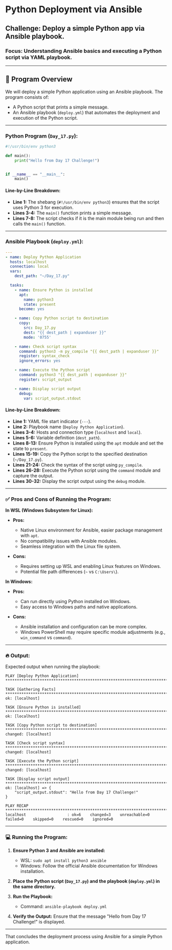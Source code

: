 # Python Deployment via Ansible

## Challenge: Deploy a simple Python app via Ansible playbook.

### Focus: Understanding Ansible basics and executing a Python script via YAML playbook.

---

## 📜 Program Overview

We will deploy a simple Python application using an Ansible playbook. The program consists of:

* A Python script that prints a simple message.
* An Ansible playbook (`deploy.yml`) that automates the deployment and execution of the Python script.

---

### Python Program (`Day_17.py`):

```python
#!/usr/bin/env python3

def main():
    print("Hello from Day 17 Challenge!")


if __name__ == "__main__":
    main()
```

#### Line-by-Line Breakdown:

* **Line 1:** The shebang (`#!/usr/bin/env python3`) ensures that the script uses Python 3 for execution.
* **Lines 3-4:** The `main()` function prints a simple message.
* **Lines 7-8:** The script checks if it is the main module being run and then calls the `main()` function.

---

### Ansible Playbook (`deploy.yml`):

```yaml
---
- name: Deploy Python Application
  hosts: localhost
  connection: local
  vars:
    dest_path: "~/Day_17.py"

  tasks:
    - name: Ensure Python is installed
      apt:
        name: python3
        state: present
      become: yes

    - name: Copy Python script to destination
      copy:
        src: Day_17.py
        dest: "{{ dest_path | expanduser }}"
        mode: '0755'

    - name: Check script syntax
      command: python3 -m py_compile "{{ dest_path | expanduser }}"
      register: syntax_check
      ignore_errors: yes

    - name: Execute the Python script
      command: python3 "{{ dest_path | expanduser }}"
      register: script_output

    - name: Display script output
      debug:
        var: script_output.stdout
```

#### Line-by-Line Breakdown:

* **Line 1:** YAML file start indicator (`---`).
* **Line 2:** Playbook name (`Deploy Python Application`).
* **Lines 3-4:** Hosts and connection type (`localhost` and `local`).
* **Lines 5-6:** Variable definition (`dest_path`).
* **Lines 8-13:** Ensure Python is installed using the `apt` module and set the state to `present`.
* **Lines 15-19:** Copy the Python script to the specified destination (`~/Day_17.py`).
* **Lines 21-24:** Check the syntax of the script using `py_compile`.
* **Lines 26-28:** Execute the Python script using the `command` module and capture the output.
* **Lines 30-32:** Display the script output using the `debug` module.

---

### ✅ Pros and Cons of Running the Program:

**In WSL (Windows Subsystem for Linux):**

* **Pros:**

  * Native Linux environment for Ansible, easier package management with `apt`.
  * No compatibility issues with Ansible modules.
  * Seamless integration with the Linux file system.

* **Cons:**

  * Requires setting up WSL and enabling Linux features on Windows.
  * Potential file path differences (`~` vs `C:\Users\`).

**In Windows:**

* **Pros:**

  * Can run directly using Python installed on Windows.
  * Easy access to Windows paths and native applications.

* **Cons:**

  * Ansible installation and configuration can be more complex.
  * Windows PowerShell may require specific module adjustments (e.g., `win_command` vs `command`).

---

### 🔥 Output:

Expected output when running the playbook:

```
PLAY [Deploy Python Application] **************************************************************************************************

TASK [Gathering Facts] ************************************************************************************************************
ok: [localhost]

TASK [Ensure Python is installed] *************************************************************************************************
ok: [localhost]

TASK [Copy Python script to destination] ******************************************************************************************
changed: [localhost]

TASK [Check script syntax] ********************************************************************************************************
changed: [localhost]

TASK [Execute the Python script] **************************************************************************************************
changed: [localhost]

TASK [Display script output] ******************************************************************************************************
ok: [localhost] => {
    "script_output.stdout": "Hello from Day 17 Challenge!"
}

PLAY RECAP *************************************************************************************************************************
localhost                  : ok=6    changed=3    unreachable=0    failed=0    skipped=0    rescued=0    ignored=0
```

---

### 💻 Running the Program:

1. **Ensure Python 3 and Ansible are installed:**

   * WSL: `sudo apt install python3 ansible`
   * Windows: Follow the official Ansible documentation for Windows installation.

2. **Place the Python script (`Day_17.py`) and the playbook (`deploy.yml`) in the same directory.**

3. **Run the Playbook:**

   * Command: `ansible-playbook deploy.yml`

4. **Verify the Output:** Ensure that the message "Hello from Day 17 Challenge!" is displayed.

---

That concludes the deployment process using Ansible for a simple Python application.
